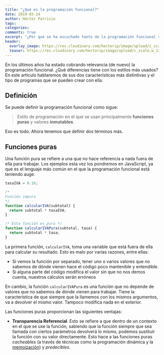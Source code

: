```yaml
---
title: "¿Qué es la programación funcional?"
date: 2019-03-24
author: Héctor Patricio
tags:
categories: 
comments: true
excerpt: "¿Por qué se ha escuchado tanto de la programación funcional recientemente? En este artículo la explicamos de manera concisa"
header:
  overlay_image: https://res.cloudinary.com/hectorip/image/upload/c_scale,w_1280/v1553485527/john-moeses-bauan-690280-unsplash_atpm3w.jpg
  teaser: https://res.cloudinary.com/hectorip/image/upload/c_scale,w_1280/v1553485527/john-moeses-bauan-690280-unsplash_atpm3w.jpg
---
```


En los últimos años ha estado cobrando relevancia (de nuevo) la programación funcional. ¿Qué diferencias tiene con los estilos más usados?
En este artículo hablaremos de sus dos caracterísitcas más distintivas y el tipo de programas que se pueden crear con ella.

## Definición

Se puede definir la programación funcional como sigue:

> Estilo de programación en el que se usan principalmente **funciones puras** y valores **inmutables**.

Eso es todo. Ahora tenemos que definir dos términos más.

## Funciones puras

Una función pura se refiere a una que no hace referencia a nada fuera de ella para trabajar.
Los ejemplos esta vez los pondremos en JavaScript, ya que es el lenguaje más común en el que la programación funcional está teniendo auge.

```javascript
tasaIVA = 0.16;

/*
Función impura
*/
function calcularIVA(subtotal) {
  return subtotal * tasaIVA;
}

/* Esta función es pura */
function calcularIVAPura(subtotal, tasa) {
  return subtotal * tasa;
}
```

La primera función, `calcularIVA`, toma una variable que está fuera de ella para calcular su resultado. Esto es malo por varias razones, entre ellas:
* Si vemos la función por separado, tener uno o varios valores que no sabemos de dónde vienen hace el código poco mantenible y entendible.
* Si alguna parte del código modifica el valor sin que no nos demos cuenta, nuestros cálculos serán erróneos

En cambio, la función `calcularIVAPura` es una función que no depende de valores que no sabemos de dónde vienen para trabajar. Tiene la característica de que siempre que la llamemos con los mismos argumentos, va a devolver el mismo valor. Tampoco modifica nada en el exterior.

Las funciones puras proporcionan las siguientes ventajas:

* **Transparencia Referencial**. Esto se refiere a que dentro de un contexto en el que se use la función, sabiendo que la función siempre que sea llamada con ciertos parámetros devolverá lo mismo, podemos sustituir la función con su valor directamente. Esto hace a las funciones puras *cacheables* (a través de técnicas como la programación dinámica y la [memoización](http://nereida.deioc.ull.es/~lpp/perlexamples/node170.html)) y *predecibles*.

<!-- * **Predecibles** -->